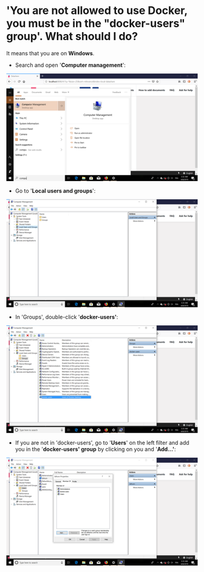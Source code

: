 # 'You are not allowed to use Docker, you must be in the "docker-users" group'. What should I do?

It means that you are on **Windows**.

* Search and open '**Computer management**':

![](<../../../.gitbook/assets/Screenshot (10) (1) (1) (2) (1).png>)

* Go to '**Local users and groups**':

![](<../../../.gitbook/assets/Screenshot (11) (1) (1) (1) (1).png>)

* In 'Groups', double-click '**docker-users'**:

![](<../../../.gitbook/assets/Screenshot (12) (1) (1) (2) (1).png>)

* If you are not in 'docker-users', go to '**Users**' on the left filter and add you in the '**docker-users' group** by clicking on you and '**Add...'**:

![](<../../../.gitbook/assets/Screenshot (13) (1) (1) (2) (1).png>)
